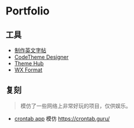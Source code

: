 # Portfolio

## 工具

* [制作英文字帖](https://en-copybook.netlify.app/)
* [CodeTheme Designer](https://codetheme-designer.netlify.app/)
* [Theme Hub](https://theme-hub.vercel.app/highlightjs)
* [WX Format](https://wxformat.netlify.app/)

## 复刻

> 模仿了一些网络上非常好玩的项目，仅供娱乐。

* [crontab app](https://crontab-app.netlify.app/)  模仿 https://crontab.guru/
